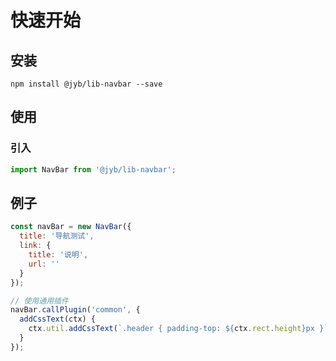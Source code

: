 # 快速开始

## 安装

```shell
npm install @jyb/lib-navbar --save
```

## 使用

### 引入

```javascript
import NavBar from '@jyb/lib-navbar';
```

## 例子

```javascript
const navBar = new NavBar({
  title: '导航测试',
  link: {
    title: '说明',
    url: ''
  }
});

// 使用通用插件
navBar.callPlugin('common', {
  addCssText(ctx) {
    ctx.util.addCssText(`.header { padding-top: ${ctx.rect.height}px }`);
  }
});
```



